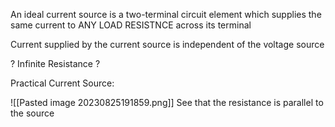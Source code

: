 An ideal current source is a two-terminal circuit element which supplies the same current to ANY LOAD RESISTNCE across its terminal

Current supplied by the current source is independent of the voltage source

? Infinite Resistance ?

Practical Current Source:

![[Pasted image 20230825191859.png]]
See that the resistance is parallel to the source